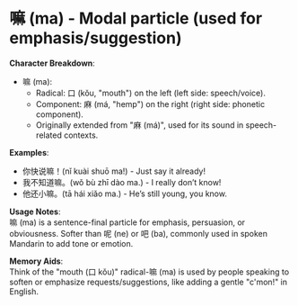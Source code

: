 # **嘛 (ma) - Modal particle (used for emphasis/suggestion)**

**Character Breakdown**:  
- 嘛 (ma):
  - Radical: 口 (kǒu, "mouth") on the left (left side: speech/voice).
  - Component: 麻 (má, "hemp") on the right (right side: phonetic component).
  - Originally extended from "麻 (má)", used for its sound in speech-related contexts.

**Examples**:  
- 你快说嘛！(nǐ kuài shuō ma!) - Just say it already!  
- 我不知道嘛。(wǒ bù zhī dào ma.) - I really don’t know!  
- 他还小嘛。(tā hái xiǎo ma.) - He’s still young, you know.

**Usage Notes**:  
嘛 (ma) is a sentence-final particle for emphasis, persuasion, or obviousness. Softer than 呢 (ne) or 吧 (ba), commonly used in spoken Mandarin to add tone or emotion.

**Memory Aids**:  
Think of the "mouth (口 kǒu)" radical-嘛 (ma) is used by people speaking to soften or emphasize requests/suggestions, like adding a gentle "c'mon!" in English.